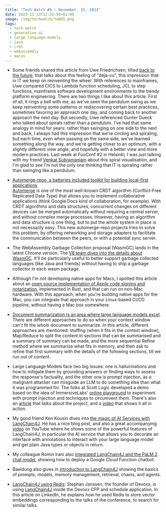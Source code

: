 ```yaml
---
title: "Tech Watch #5 — November, 15, 2023"
date: 2023-11-13T12:33:50+01:00
image: /img/techwatch/tw005.png
tags:
  - tech-watch
  - generative-ai
  - large-language-models
  - java
  - crdt
  - webassembly
  - macos
---
```


- Some friends shared this article from Uwe Friedrichsen, tilted [back to the future](https://www.ufried.com/blog/back_to_the_future/), that talks about this feeling of "déjà-vu", this impression that in IT we keep on reinventing the wheel. With references to mainframes, Uwe compared CICS to Lambda function scheduling, JCL to step functions, mainframe software development environments to the trendy platform engineering. There are two things I like about this article. First of all, it rings a bell with me, as we've seen the pendulum swing as we keep reinventing some patterns or rediscovering certain best practices, sometimes favoring an approach one day, and coming back to another approach the next day. But secondly, Uwe referenced Gunter Dueck who talked about spirals rather than a pendulum. I've had that same analogy in mind for years: rather than swinging on one side to the next and back, I always had this impression that we're circling and spiraling, but each time, even when passing on the same side, we've learned something along the way, and we're getting closer to an optimum, with a slightly different view angle, and hopefully with a better view and more modern practices. Last week at FooConf #2 in Helsinki, I was just talking with my friend [Venkat Subramaniam](https://agiledeveloper.com/aboutus.html) about this spiral visualisation, and I'm glad to see I'm not the only one thinking that IT is spiraling rather than swinging like a pendulum.

- [Automerge-repo, a batteries included toolkit for building local-first applications](https://automerge.org/blog/2023/11/06/automerge-repo/)\
  [Automerge](https://automerge.org/) is one of the most well-known CRDT algorithm (Conflict-Free Replicated Data Type) that allows you to implement collaborative applications (think Google Docs kind of collaboration, for example). With CRDT algorithms and data structures, concurrent changes on different devices can be merged automatically without requiring a central server, and without complex merge processes. However, having an algorithm and data structure is one thing, but to put the whole system in place is not necessarily easy. This new automerge-repo projects tries to solve this problem, by offering networking and storage adapters to facilitate the communication between the peers, or with a potential sync server.

- The WebAssembly Garbage Collection proposal (WasmGC) lands in the latest Chrome version. The [V8 team dives into the details about WasmGC](https://v8.dev/blog/wasm-gc-porting). It'll be particularly useful to better support garbage collected languages (like Java and friends) without having to ship a garbage collector in each wasm package.

- Although I'm not developing native apps for Macs, I spotted this article about an [open source implementation of Apple code signing and notarization](https://gregoryszorc.com/blog/2022/08/08/achieving-a-completely-open-source-implementation-of-apple-code-signing-and-notarization/), implemented in Rust, and that can run on non-Mac hardware. With this approach, when you're building native apps for the Mac, you can integrate that approach in your Linux-based CI/CD pipeline, without having a Mac box somewhere.

- [Document summarization is an area where large language models excel](https://medium.com/google-cloud/langchain-chain-types-large-document-summarization-using-langchain-and-google-cloud-vertex-ai-1650801899f6). There are different approaches to do so when your context window can't fit the whole document to summarize. In this article, different approaches are mentioned: stuffing (when it fits in the context window), Map/Reduce to split the content in sections that can be summarised and a summary of summary can be made, and the more sequential Refine method where we summarize what fits in memory, and then ask to refine that first summary with the details of the following sections, till we run out of content.

- Large Language Models face two big issues: one is hallucinations and how to mitigate them by grounding answers or finding ways to assess the response's factuality, and the other one is prompt injection, as a malignant attacker can misguide an LLM to do something else than what it was programmed for. The folks at Scott Logic developed a demo based on the idea of ImmersiveLabs' [online playground](https://prompting.ai.immersivelabs.com/) to experiment with prompt injection and techniques to circumvent them. There's also an [article](https://blog.scottlogic.com/2023/11/03/spy-logic.html) that talks about the project, and a [video](https://blog.scottlogic.com/2023/10/31/mitigating-prompt-injections.md.html) that shows it all in action.

- My good friend Ken Kousin dives into [the magic of AI Services with LangChain4J](https://kousenit.org/2023/11/06/the-magic-of-ai-services-with-langchain4j/). He has a nice blog post, and also a great accompanying [video](https://www.youtube.com/watch?v=Bx2OpE1nj34) on YouTube where he shows some of the powerful features of LangChain4J, in particular the AI service that allows you to decorate an interface with annotations to interact with your large language model and get plain Java types or objects in return.

- My colleague Romin Irani also [integrated LangChain4J and the PaLM 2 chat model](https://medium.com/google-cloud/integrating-langchain4j-and-palm-2-chat-bison-model-a684cefd67af), showing how to deploy a Google Cloud Function chatbot.

- Baeldung also gives in [introduction to LangChain4J](https://www.baeldung.com/java-langchain-basics) showing the basics of prompts, models, memory management, retrieval, chains, and agents.

- [LangChain4J using Redis](https://www.linkedin.com/pulse/langchain4j-using-redis-stephan-janssen-lobpe/): Stephan Janssen, the founder of Devoxx, is using [LangChain4J](https://github.com/langchain4j) inside the Devoxx CFP and schedule application. In this article on LinkedIn, he explains how he used Redis to store vector embeddings corresponding to the talks of the conference, to search for similar talks.
